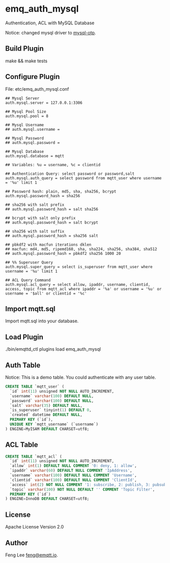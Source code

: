 
emq_auth_mysql
==============

Authentication, ACL with MySQL Database

Notice: changed mysql driver to [mysql-otp](https://github.com/mysql-otp/mysql-otp).

Build Plugin
-------------

make && make tests

Configure Plugin
----------------

File: etc/emq_auth_mysql.conf

```
## Mysql Server
auth.mysql.server = 127.0.0.1:3306

## Mysql Pool Size
auth.mysql.pool = 8

## Mysql Username
## auth.mysql.username =

## Mysql Password
## auth.mysql.password =

## Mysql Database
auth.mysql.database = mqtt

## Variables: %u = username, %c = clientid

## Authentication Query: select password or password,salt
auth.mysql.auth_query = select password from mqtt_user where username = '%u' limit 1

## Password hash: plain, md5, sha, sha256, bcrypt
auth.mysql.password_hash = sha256

## sha256 with salt prefix
## auth.mysql.password_hash = salt sha256

## bcrypt with salt only prefix
## auth.mysql.password_hash = salt bcrypt

## sha256 with salt suffix
## auth.mysql.password_hash = sha256 salt

## pbkdf2 with macfun iterations dklen
## macfun: md4, md5, ripemd160, sha, sha224, sha256, sha384, sha512
## auth.mysql.password_hash = pbkdf2 sha256 1000 20

## %% Superuser Query
auth.mysql.super_query = select is_superuser from mqtt_user where username = '%u' limit 1

## ACL Query Command
auth.mysql.acl_query = select allow, ipaddr, username, clientid, access, topic from mqtt_acl where ipaddr = '%a' or username = '%u' or username = '$all' or clientid = '%c'
```

Import mqtt.sql
---------------

Import mqtt.sql into your database.

Load Plugin
-----------

./bin/emqttd_ctl plugins load emq_auth_mysql

Auth Table
----------

Notice: This is a demo table. You could authenticate with any user table.

```sql
CREATE TABLE `mqtt_user` (
  `id` int(11) unsigned NOT NULL AUTO_INCREMENT,
  `username` varchar(100) DEFAULT NULL,
  `password` varchar(100) DEFAULT NULL,
  `salt` varchar(35) DEFAULT NULL,
  `is_superuser` tinyint(1) DEFAULT 0,
  `created` datetime DEFAULT NULL,
  PRIMARY KEY (`id`),
  UNIQUE KEY `mqtt_username` (`username`)
) ENGINE=MyISAM DEFAULT CHARSET=utf8;
```

ACL Table
----------

```sql
CREATE TABLE `mqtt_acl` (
  `id` int(11) unsigned NOT NULL AUTO_INCREMENT,
  `allow` int(1) DEFAULT NULL COMMENT '0: deny, 1: allow',
  `ipaddr` varchar(60) DEFAULT NULL COMMENT 'IpAddress',
  `username` varchar(100) DEFAULT NULL COMMENT 'Username',
  `clientid` varchar(100) DEFAULT NULL COMMENT 'ClientId',
  `access` int(2) NOT NULL COMMENT '1: subscribe, 2: publish, 3: pubsub',
  `topic` varchar(100) NOT NULL DEFAULT '' COMMENT 'Topic Filter',
  PRIMARY KEY (`id`)
) ENGINE=InnoDB DEFAULT CHARSET=utf8;
```

License
-------

Apache License Version 2.0

Author
-------

Feng Lee <feng@emqtt.io>.

